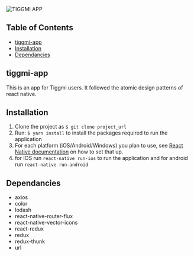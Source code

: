 ![TIGGMI APP](https://pasteboard.co/I9M7H8P.png)

## Table of Contents
- [tiggmi-app](#tiggmi-app)
- [Installation](#installation)
- [Dependancies](#Dependancies)



## tiggmi-app

This is an app for Tiggmi users. It followed the atomic design patterns of react native.

## Installation

1. Clone the project as `$ git clone project_url` 
2. Run: `$ yarn install` to install the packages required to run the application
3. For each platform (iOS/Android/Windows) you plan to use, see [React Native documentation](http://facebook.github.io/react-native/docs/getting-started) on how to set that up.
4. for IOS run `react-native run-ios` to run the application and for android run `react-native run-android`


## Dependancies

- axios
- color
- lodash
- react-native-router-flux
- react-native-vector-icons
- react-redux
- redux
- redux-thunk
- url

